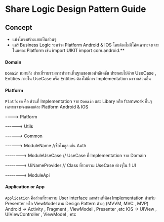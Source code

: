 
# Share Logic Design Pattern Guide

## Concept

- แบ่งโครงสร้างแยกเป็นส่วนๆ
- แชร์ Business Logic ระหว่าง Platform Android & IOS โดยต้องไม่มีโค้ดเฉพาะจงเจาะในแต่ละ Platform เช่น 
import UIKIT 
import com.android.**



#### Domain 

`Domain` หมายถึง ส่วนที่รวบรวมการทำงานพื้นฐานของแอฟพลิเคชั่น ประกอบไปด้วย UseCase , Entities 
ภายใน UseCase หรือ Entities ต้องไม่มีการ Implementation มาจากส่วนอื่น


#### Platform

`Platform` คือ ส่วนที่ Implementation จาก `Domain` และ Libary หรือ framwork อื่นๆ เฉพาะเจาะจงของแต่ละ Platform Android & IOS


----> Platform

------> Utils

------> Common 

------> ModuleName //ชื่อโมดูล เช่น Auth

--------> ModuleUseCase  // UseCase ที่ Implementation จาก Domain

--------> UiNameProvider  // Class ที่รวบรวม UseCase ต่างๆใน 1 UI 

--------> ModuleApi 



#### Application or App
`Application` คือส่วนที่รวมรวบ User interface และส่วนที่ต้อง Implementation สำหรับ Presenter หรือ ViewModel ตาม Design Pattern ต่างๆ (MVVM, MVC , MVP) 
Android -> Activity , Fragment , ViewModel , Presenter ,etc
IOS -> UIView , UIViewController , ViewModel , etc
